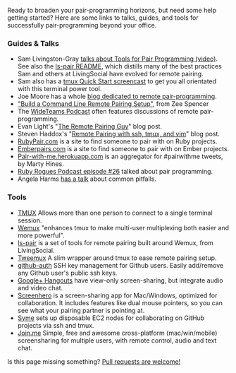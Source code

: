 Ready to broaden your pair-programming horizons, but need some help
getting started? Here are some links to talks, guides, and tools for
successfully pair-programming beyond your office.

### Guides & Talks
- Sam Livingston-Gray <a
  href="http://www.youtube.com/watch?v=W_hsEi_UZHE">talks about Tools
  for Pair Programming (video)</a>.  See also the
  [ls-pair README](https://github.com/livingsocial/ls-pair), which
  distills many of the best practices Sam and others at LivingSocial
  have evolved for remote pairing.
- Sam also has a <a href="http://youtu.be/wKEGA8oEWXw">tmux Quick Start
  screencast</a> to get you all orientated with this terminal power tool.
- Joe Moore has a whole
  [blog dedicated to remote pair-programming](http://remotepairprogramming.com/).
- <a
  href="http://zeespencer.com/articles/building-a-remote-pairing-setup/">"Build
  a Command Line Remote Pairing Setup"</a>, from Zee Spencer
- The [WideTeams Podcast](http://wideteams.com) often features
  discussions of remote pair-programming.
- Evan Light's
  "[The Remote Pairing Guy](http://evan.tiggerpalace.com/articles/2011/10/17/some-people-call-me-the-remote-pairing-guy-/)"
  blog post.
- Steven Haddox's
  "[Remote Pairing with ssh, tmux, and vim](http://blog.stevenhaddox.com/2012/04/11/remote-pairing-with-ssh-tmux-vim/)"
  blog post.
- [RubyPair.com](http://rubypair.com/) is a site to find someone to
  pair with on Ruby projects.
- [Emberpairs.com](http://emberpairs.com) is a site to find someone to pair with on Ember projects.
- [Pair-with-me.herokuapp.com](http://pair-with-me.herokuapp.com/) is an aggregator for #pairwithme tweets, by Marty Hines.
- [Ruby Rogues Podcast episode #26](http://rubyrogues.com/026-rr-pair-programming/) talked about pair programming.
- Angela Harms [has a talk](http://www.youtube.com/watch?v=OQXEzwXtzJ8) about common pitfalls.

### Tools
- [TMUX](http://tmux.sourceforge.net/) Allows more than one person to
  connect to a single terminal session.
- [Wemux](https://github.com/zolrath/wemux) "enhances tmux to make
  multi-user multiplexing both easier and more powerful".
- [ls-pair](https://github.com/livingsocial/ls-pair) is a set of tools
  for remote pairing built around Wemux, from LivingSocial.
- [Tweemux](https://github.com/PeopleAdmin/tweemux) A slim wrapper
  around tmux to ease remote pairing setup.
- [github-auth](https://github.com/chrishunt/github-auth) SSH key management
  for Github users. Easily add/remove any Github user's public ssh keys.
- [Google+ Hangouts](http://www.google.com/+/learnmore/hangouts/) have
  view-only screen-sharing, but integrate audio and video chat.
- [Screenhero](http://screenhero.com/) is a screen-sharing app for Mac/Windows,
optimized for collaboration. It includes features like dual mouse pointers, 
so you can see what your pairing partner is pointing at.
- [Syme](http://syme.herokuapp.com/) sets up disposable EC2 nodes for
collaborating on GitHub projects via ssh and tmux.
- [Join.me](https://join.me/) Simple, free and awesome cross-platform 
(mac/win/mobile) screensharing for multiple users, with remote control, 
audio and text chat.

Is this page missing something?
[Pull requests are welcome!](https://github.com/avdi/ppwm)
